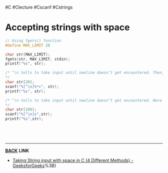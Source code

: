 #C #Clecture #Cscanf #Cstrings 
# Accepting strings with space
```C
// Using fgets() function
#define MAX_LIMIT 20

char str[MAX_LIMIT];
fgets(str, MAX_LIMIT, stdin);
printf("%s", str);
```
```C
/* ^\n tells to take input until newline doesn’t get encountered. Then, with this %*c, it reads newline character and here used * indicates that this newline character is discarded.
*/
char str[20];
scanf("%[^\n]%*c", str);
printf("%s", str);
```
```C
/* ^\n tells to take input until newline doesn’t get encountered. Here we used ^ (XOR -Operator ) which gives true until both characters are different. Once the character is equal to New-line (‘\n’),  ^ (XOR Operator ) gives false to read the string. So we use “%[^\n]s” instead of “%s”.
*/
char str[100];
scanf("%[^\n]s",str);
printf("%s",str);
```

<br>

# 
---
**[BACK](C_IMPORTANT)**
**LINK**
- [Taking String input with space in C (4 Different Methods) - GeeksforGeeks](https://www.geeksforgeeks.org/taking-string-input-space-c-3-different-methods/#:~:text=So%20to%20get%20a%20line,n%5Ds%E2%80%9D%2Cstr)%3B)